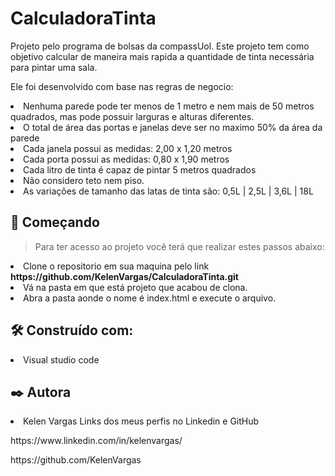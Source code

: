 # CalculadoraTinta
Projeto pelo programa de bolsas da compassUol.
Este projeto tem como objetivo calcular de maneira mais rapida a quantidade de tinta necessária para pintar uma sala.

Ele foi desenvolvido com base nas regras de negocio:

<li> Nenhuma parede pode ter menos de 1 metro e nem mais de 50 metros quadrados, mas pode possuir larguras e alturas diferentes.
<li> O total de área das portas e janelas deve ser no maximo 50%  da área da parede
<li> Cada janela possui as medidas: 2,00 x 1,20 metros
<li> Cada porta possui as medidas: 0,80 x 1,90 metros
<li> Cada litro de tinta é capaz de pintar 5 metros quadrados
<li> Não considero teto nem piso.
<li> As variações de tamanho das latas de tinta são: 0,5L | 2,5L | 3,6L | 18L



## 🚀 Começando

> Para ter acesso ao projeto você terá que realizar estes passos abaixo:

<li> Clone o repositorio em sua maquina pelo link <strong> https://github.com/KelenVargas/CalculadoraTinta.git</strong>
<li> Vá na pasta em que está projeto que acabou de clona.
<li> Abra a pasta aonde o nome é index.html e execute o arquivo.


## 🛠️ Construído com:

<li> Visual studio code 

## ✒️ Autora
<li> Kelen Vargas 
Links dos meus perfis no Linkedin e GitHub
<p> https://www.linkedin.com/in/kelenvargas/
<p> https://github.com/KelenVargas

